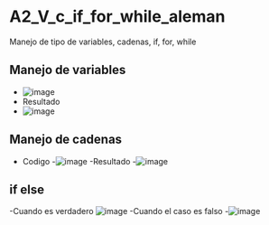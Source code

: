 # A2_V_c_if_for_while_aleman
Manejo de tipo de variables, cadenas, if, for, while
## Manejo de variables
- ![image](https://github.com/user-attachments/assets/a498c1e1-01f9-408d-ab00-af869fdbc309)
- Resultado
- ![image](https://github.com/user-attachments/assets/0917a79a-ab9b-4c78-a74a-cfad35b0314d)
## Manejo de cadenas
- Codigo
-![image](https://github.com/user-attachments/assets/f7af6e54-8655-4891-af0c-29b84ac21880)
-Resultado
-![image](https://github.com/user-attachments/assets/0c602f08-de8a-436d-990f-25e09c8022ae)
## if else
-Cuando es verdadero
![image](https://github.com/user-attachments/assets/b923ceaf-f045-4e44-9707-f78b96a69746)
-Cuando el caso es falso
-![image](https://github.com/user-attachments/assets/bffd8bf8-79b6-467c-9f2d-3218902b5a76)
